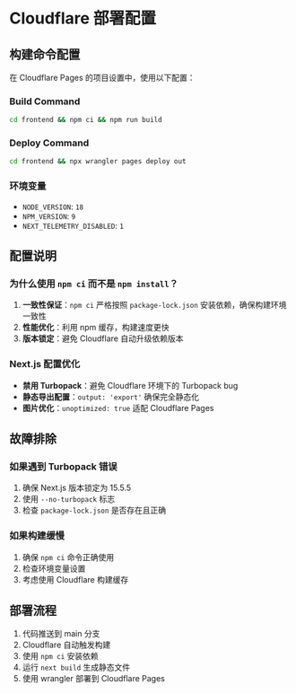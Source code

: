 # Cloudflare 部署配置

## 构建命令配置

在 Cloudflare Pages 的项目设置中，使用以下配置：

### Build Command
```bash
cd frontend && npm ci && npm run build
```

### Deploy Command
```bash
cd frontend && npx wrangler pages deploy out
```

### 环境变量
- `NODE_VERSION`: `18`
- `NPM_VERSION`: `9`
- `NEXT_TELEMETRY_DISABLED`: `1`

## 配置说明

### 为什么使用 `npm ci` 而不是 `npm install`？

1. **一致性保证**：`npm ci` 严格按照 `package-lock.json` 安装依赖，确保构建环境一致性
2. **性能优化**：利用 npm 缓存，构建速度更快
3. **版本锁定**：避免 Cloudflare 自动升级依赖版本

### Next.js 配置优化

- **禁用 Turbopack**：避免 Cloudflare 环境下的 Turbopack bug
- **静态导出配置**：`output: 'export'` 确保完全静态化
- **图片优化**：`unoptimized: true` 适配 Cloudflare Pages

## 故障排除

### 如果遇到 Turbopack 错误
1. 确保 Next.js 版本锁定为 15.5.5
2. 使用 `--no-turbopack` 标志
3. 检查 `package-lock.json` 是否存在且正确

### 如果构建缓慢
1. 确保 `npm ci` 命令正确使用
2. 检查环境变量设置
3. 考虑使用 Cloudflare 构建缓存

## 部署流程

1. 代码推送到 main 分支
2. Cloudflare 自动触发构建
3. 使用 `npm ci` 安装依赖
4. 运行 `next build` 生成静态文件
5. 使用 wrangler 部署到 Cloudflare Pages